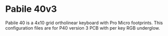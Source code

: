 # Pabile 40v3

Pabile 40 is a 4x10 grid ortholinear keyboard with Pro Micro footprints. This configuration files are for P40 version 3 PCB with per key RGB underglow.